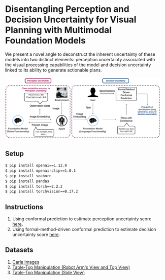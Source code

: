 # Disentangling Perception and Decision Uncertainty for Visual Planning with Multimodal Foundation Models

We present a novel angle to deconstruct the inherent uncertainty of these models into two distinct elements: perception uncertainty associated with the visual processing capabilities of the model and decision uncertainty linked to its ability to generate actionable plans.


![pipeline](/examples/pipeline.png)

## Setup
```bash
$ pip install openai==1.12.0
$ pip install openai-clip==1.0.1
$ pip install seaborn
$ pip install pandas
$ pip install torch==2.2.2
$ pip install torchvision==0.17.2
```

## Instructions
1. Using conformal prediction to estimate perception uncertainty score [here](Disentangle_Uncertainty_Conformal_Prediction.ipynb).
2. Using formal-method-driven conformal prediction to estimate decision uncertainty score [here](Disentangle_Uncertainty_Conformal_Prediction.ipynb).

## Datasets
1. [Carla Images](https://drive.google.com/drive/folders/1Nqp6psvKPDkaTVC5UEfwR1N-c76qv61o?usp=sharing)
2. [Table-Top Manipulation (Robot Arm's View and Top View)](https://drive.google.com/drive/folders/1Q8oNpAawJZmGR3u9g2gmIVVpLsN7W1aM?usp=sharing)
3. [Table-Top Manipulation (Side View)](https://drive.google.com/drive/folders/17HsMV-YMzkFRAB9NQ6LoDPnEwaIiTgYV?usp=sharing)